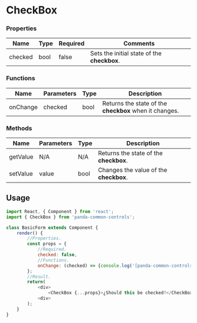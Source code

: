# CheckBox

### Properties

| Name    | Type | Required | Comments |
| --------|------|----------|----------|
| checked | bool | false    | Sets the initial state of the **checkbox**. |

### Functions

| Name     | Parameters | Type | Description |
|----------|------------|------|-------------|
| onChange | checked    | bool | Returns the state of the **checkbox** when it changes. |

### Methods

| Name     | Parameters | Type | Description |
|----------|------------|------|-------------|
| getValue | N/A        | N/A  | Returns the state of the **checkbox**. |
| setValue | value      | bool | Changes the value of the **checkbox**. |

## Usage

```javascript
import React, { Component } from 'react';
import { CheckBox } from 'panda-common-controls';

class BasicForm extends Component {
    render() {
        //Properties.
        const props = {
            //Required.
            checked: false,
            //Functions.
            onChange: (checked) => {console.log('[panda-common-controls][test][onChange] Valor: ', checked);}
        };
        //Result.
        return(
            <div>
                <CheckBox {...props}>¿Should this be checked?</CheckBox>
            <div>
        );
    }
}
```
